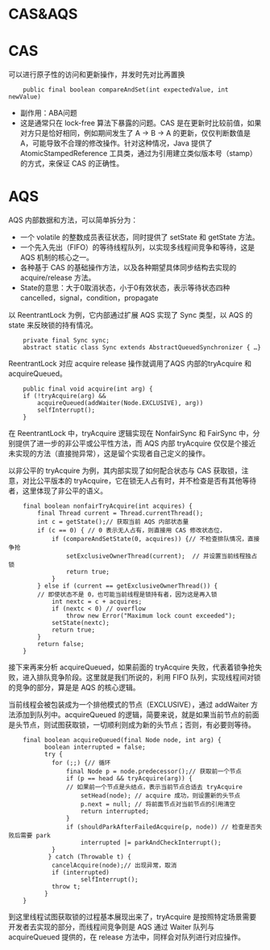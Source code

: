 CAS&AQS
===

# CAS
可以进行原子性的访问和更新操作，并发时先对比再置换

```
	public final boolean compareAndSet(int expectedValue, int newValue)

```

 * 副作用：ABA问题
 * 这是通常只在 lock-free 算法下暴露的问题。CAS 是在更新时比较前值，如果对方只是恰好相同，例如期间发生了 A -> B -> A 的更新，仅仅判断数值是 A，可能导致不合理的修改操作。针对这种情况，Java 提供了 AtomicStampedReference 工具类，通过为引用建立类似版本号（stamp）的方式，来保证 CAS 的正确性。


# AQS
AQS 内部数据和方法，可以简单拆分为：

 * 一个 volatile 的整数成员表征状态，同时提供了 setState 和 getState 方法。
 * 一个先入先出（FIFO）的等待线程队列，以实现多线程间竞争和等待，这是 AQS 机制的核心之一。
 * 各种基于 CAS 的基础操作方法，以及各种期望具体同步结构去实现的 acquire/release 方法。
 * State的意思：大于0取消状态，小于0有效状态，表示等待状态四种cancelled，signal，condition，propagate

以 ReentrantLock 为例，它内部通过扩展 AQS 实现了 Sync 类型，以 AQS 的 state 来反映锁的持有情况。

```
	private final Sync sync;
	abstract static class Sync extends AbstractQueuedSynchronizer { …}

```

ReentrantLock 对应 acquire release 操作就调用了AQS 内部的tryAcquire 和 acquireQueued。

```
	public final void acquire(int arg) {
    if (!tryAcquire(arg) &&
        acquireQueued(addWaiter(Node.EXCLUSIVE), arg))
        selfInterrupt();
	}

```

在 ReentrantLock 中，tryAcquire 逻辑实现在 NonfairSync 和 FairSync 中，分别提供了进一步的非公平或公平性方法，而 AQS 内部 tryAcquire 仅仅是个接近未实现的方法（直接抛异常），这是留个实现者自己定义的操作。


以非公平的 tryAcquire 为例，其内部实现了如何配合状态与 CAS 获取锁，注意，对比公平版本的 tryAcquire，它在锁无人占有时，并不检查是否有其他等待者，这里体现了非公平的语义。

```
	final boolean nonfairTryAcquire(int acquires) {
	    final Thread current = Thread.currentThread();
	    int c = getState();// 获取当前 AQS 内部状态量
	    if (c == 0) { // 0 表示无人占有，则直接用 CAS 修改状态位，
	    	if (compareAndSetState(0, acquires)) {// 不检查排队情况，直接争抢
	        	setExclusiveOwnerThread(current);  // 并设置当前线程独占锁
	        	return true;
	    	}
	    } else if (current == getExclusiveOwnerThread()) { 
	    // 即使状态不是 0，也可能当前线程是锁持有者，因为这是再入锁
	    	int nextc = c + acquires;
	    	if (nextc < 0) // overflow
	        	throw new Error("Maximum lock count exceeded");
	    	setState(nextc);
	    	return true;
		}
		return false;
	}

```
接下来再来分析 acquireQueued，如果前面的 tryAcquire 失败，代表着锁争抢失败，进入排队竞争阶段。这里就是我们所说的，利用 FIFO 队列，实现线程间对锁的竞争的部分，算是是 AQS 的核心逻辑。

当前线程会被包装成为一个排他模式的节点（EXCLUSIVE），通过 addWaiter 方法添加到队列中。acquireQueued 的逻辑，简要来说，就是如果当前节点的前面是头节点，则试图获取锁，一切顺利则成为新的头节点；否则，有必要则等待。

```
	final boolean acquireQueued(final Node node, int arg) {
	      boolean interrupted = false;
	      try {
	    	for (;;) {// 循环
	        	final Node p = node.predecessor();// 获取前一个节点
	        	if (p == head && tryAcquire(arg)) { 
	        	// 如果前一个节点是头结点，表示当前节点合适去 tryAcquire
	            	setHead(node); // acquire 成功，则设置新的头节点
	            	p.next = null; // 将前面节点对当前节点的引用清空
	            	return interrupted;
	        	}
	        	if (shouldParkAfterFailedAcquire(p, node)) // 检查是否失败后需要 park
	            	interrupted |= parkAndCheckInterrupt();
	    	}
	       } catch (Throwable t) {
	    	cancelAcquire(node);// 出现异常，取消
	    	if (interrupted)
	        	    selfInterrupt();
	    	throw t;
	      }
	}

```

到这里线程试图获取锁的过程基本展现出来了，tryAcquire 是按照特定场景需要开发者去实现的部分，而线程间竞争则是 AQS 通过 Waiter 队列与 acquireQueued 提供的，在 release 方法中，同样会对队列进行对应操作。